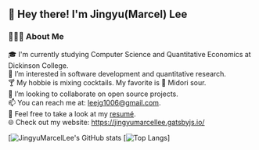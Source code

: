 ## 👋  Hey there! I'm Jingyu(Marcel) Lee

### **👨🏻‍💻  About Me**<br/>

🎓  I'm currently studying Computer Science and Quantitative Economics at Dickinson College.<br/>
🌱  I’m interested in software development and quantitative research.<br/>
🍸  My hobbie is mixing cocktails. My favorite is 🍈 Midori sour. <br/>
💞️  I’m looking to collaborate on open source projects.<br/>
📫  You can reach me at: leejg1006@gmail.com.<br/>
📄  Feel free to take a look at my [resumé](Resume_JingyuLee.pdf). <br/>
🌐  Check out my website: https://jingyumarcellee.gatsbyjs.io/<br/>

[![JingyuMarcelLee's GitHub stats](https://github-readme-stats.vercel.app/api?username=JingyuMarcelLee&show_icons=true&theme=apprentice)
[![Top Langs](https://github-readme-stats.vercel.app/api/top-langs/?username=JingyuMarcelLee&show_icons=true&theme=apprentice)]
